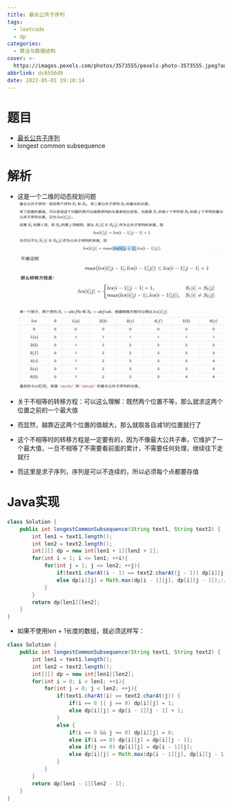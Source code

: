 ```yaml
---
title: 最长公共子序列
tags:
  - leetcode
  - dp
categories:
  - 算法与数据结构
cover: >-
  https://images.pexels.com/photos/3573555/pexels-photo-3573555.jpeg?auto=compress&cs=tinysrgb&dpr=2&w=500
abbrlink: dc6556d9
date: 2022-05-01 19:10:14
---
```


# 题目
- [最长公共子序列](https://leetcode-cn.com/problems/longest-common-subsequence/)
- longest common subsequence
# 解析
- 这是一个二维的动态规划问题
![](../img/LCS.jpg)
![](../img/LCS2.jpg)
![](../img/LCS3.jpg)

- 关于不相等的转移方程：可以这么理解：既然两个位置不等，那么就求这两个位置之前的一个最大值
- 而显然，越靠近这两个位置的值越大，那么就取各自减1的位置就行了
- 这个不相等时的转移方程是一定要有的，因为不像最大公共子串，它维护了一个最大值，一旦不相等了不需要看前面的累计，不需要任何处理，继续往下走就行
- 而这里是求子序列，序列是可以不连续的，所以必须每个点都要存值
# Java实现

```java
class Solution {
    public int longestCommonSubsequence(String text1, String text2) {
        int len1 = text1.length();
        int len2 = text2.length();
        int[][] dp = new int[len1 + 1][len2 + 1];
        for(int i = 1; i <= len1; ++i){
            for(int j = 1; j <= len2; ++j){
                if(text1.charAt(i - 1) == text2.charAt(j - 1)) dp[i][j] = dp[i - 1][j - 1] + 1;
                else dp[i][j] = Math.max(dp[i - 1][j], dp[i][j - 1]);// todo
            }
        }
        return dp[len1][len2];
    }
}
```

- 如果不使用len + 1长度的数组，就必须这样写：

```java
class Solution {
    public int longestCommonSubsequence(String text1, String text2) {
        int len1 = text1.length();
        int len2 = text2.length();
        int[][] dp = new int[len1][len2];
        for(int i = 0; i < len1; ++i){
            for(int j = 0; j < len2; ++j){
                if(text1.charAt(i) == text2.charAt(j)) {
                    if(i == 0 || j == 0) dp[i][j] = 1;
                    else dp[i][j] = dp[i - 1][j - 1] + 1;
                }
                else {
                    if(i == 0 && j == 0) dp[i][j] = 0;
                    else if(i == 0) dp[i][j] = dp[i][j - 1];
                    else if(j == 0) dp[i][j] = dp[i - 1][j];
                    else dp[i][j] = Math.max(dp[i - 1][j], dp[i][j - 1]);
                }
            }
        }
        return dp[len1 - 1][len2 - 1];
    }
}
```